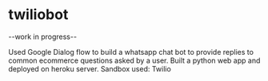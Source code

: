 # twiliobot

--work in progress--

Used Google Dialog flow to build a whatsapp chat bot to provide replies to common ecommerce questions asked by a user.
Built a python web app and deployed on heroku server. 
Sandbox used: Twilio


